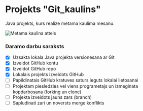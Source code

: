 # Projekts "Git_kaulins"
Java projekts, kurs realize metama kaulima mesanu.

![Metama kaulina attels](https://atlas-content1-cdn.pixelsquid.com/assets_v2/190/1900708295316871047/jpeg-600/G03.jpg)

### **Daramo darbu saraksts**
- [x] Uzsakta lokala Java projekta versionesana ar Git
- [x] Izveidot GitHub kontu
- [x] Izveidot GitHub repo
- [x] Lokalais projekts izveidots GitHub
- [ ] Papildinatais GitHub kratuves saturs ieguts lokalai lietosanai
- [ ] Projektam piesledzies vel viens programetajs un izmeginata kopdarbosana (forking un clone)
- [ ] Projekta izveidots jauns zars (branch)
- [ ] Sapludinati zari un noversts merge konflikts
